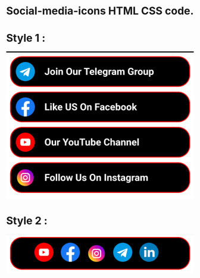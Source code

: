 # Social-media-icons HTML CSS code.

# Style 1 :

<img src="ss.png">

# Style 2 :

<img src ="style2.png">

